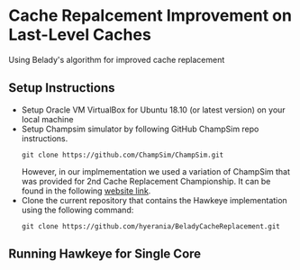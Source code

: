 # Cache Repalcement Improvement on Last-Level Caches
Using Belady's algorithm for improved cache replacement
## Setup Instructions
- Setup Oracle VM VirtualBox for Ubuntu 18.10 (or latest version) on your local machine
- Setup Champsim simulator by following GitHub ChampSim repo instructions.
  ```
  git clone https://github.com/ChampSim/ChampSim.git
  ```
  However, in our implmementation we used a variation of ChampSim that was provided for 2nd Cache Replacement Championship. It can be found in the following [website link](https://www.dropbox.com/s/o6ct9p7ekkxaoz4/ChampSim_CRC2_ver2.0.tar.gz?dl=1).
- Clone the current repository that contains the Hawkeye implementation using the following command:
  ```
  git clone https://github.com/hyerania/BeladyCacheReplacement.git
  ```

## Running Hawkeye for Single Core
